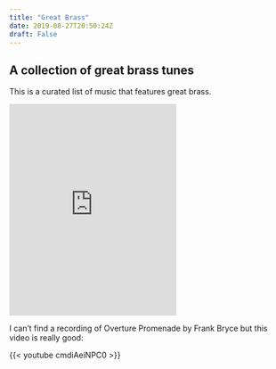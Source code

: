 ```yaml
---
title: "Great Brass"
date: 2019-08-27T20:50:24Z
draft: False
---
```


## A collection of great brass tunes

This is a curated list of music that features great brass.

<iframe src="https://open.spotify.com/embed/user/wrdeman/playlist/7mIwwuImFaFBNR3vyjsca8" width="300" height="380" frameborder="0" allowtransparency="true" allow="encrypted-media"></iframe>



I can’t find a recording of Overture Promenade by Frank Bryce but this video is really good:

{{< youtube cmdiAeiNPC0 >}}

